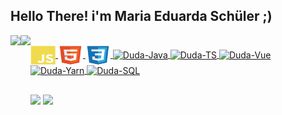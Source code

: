 ## Hello There! i'm Maria Eduarda Schüler ;)
<div align="center">
  <a href="https://github.com/EduardaSchuler">
  <img align="left" height="180em" src="https://github-readme-stats.vercel.app/api?username=EduardaSchuler&show_icons=true&theme=dracula&include_all_commits=true&count_private=true"/>
  <img align="left" height="180em" src="https://github-readme-stats.vercel.app/api/top-langs/?username=EduardaSchuler&layout=compact&langs_count=7&theme=dracula"/>
</div>
<div style="display: inline_block"><br>
  <img align="center" alt="Duda-Js" height="30" width="40" src="https://raw.githubusercontent.com/devicons/devicon/master/icons/javascript/javascript-plain.svg">
  <img align="center" alt="Duda-HTML" height="30" width="40" src="https://raw.githubusercontent.com/devicons/devicon/master/icons/html5/html5-original.svg">
  <img align="center" alt="Duda-CSS" height="30" width="40" src="https://raw.githubusercontent.com/devicons/devicon/master/icons/css3/css3-original.svg" />
  <img align="center" alt="Duda-Java" height="40" width="45" src="https://icongr.am/devicon/java-original.svg?size=148&color=currentColor" />
  <img align="center" alt="Duda-TS" height="40" width="45" src="https://cdn.jsdelivr.net/gh/devicons/devicon/icons/typescript/typescript-original.svg" />
  <img align="center" alt= "Duda-Vue" height="40" width="45" src="https://cdn.jsdelivr.net/gh/devicons/devicon/icons/vuejs/vuejs-original.svg" />
  <img align="center" alt= "Duda-Yarn" height="40" width="45" src="https://cdn.jsdelivr.net/gh/devicons/devicon/icons/yarn/yarn-original.svg" /> 
  <img align="center" alt= "Duda-SQL" height="40" width="45" src="https://cdn.jsdelivr.net/gh/devicons/devicon/icons/postgresql/postgresql-original.svg" />        
</div>
  
  ##
 
<div> 
  <a href = "mailto:dudaschuler2011@gmail.com"><img src="https://img.shields.io/badge/-Gmail-%23333?style=for-the-badge&logo=gmail&logoColor=white" target="_blank"></a>
  <a href="https://www.linkedin.com/in/maria-eduarda-schuler/" target="_blank"><img src="https://img.shields.io/badge/-LinkedIn-%230077B5?style=for-the-badge&logo=linkedin&logoColor=white" target="_blank"></a> 
  
</div>
